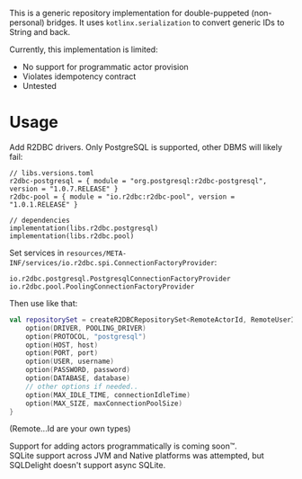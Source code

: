 This is a generic repository implementation for double-puppeted (non-personal) bridges.
It uses `kotlinx.serialization` to convert generic IDs to String and back.

Currently, this implementation is limited:

- No support for programmatic actor provision
- Violates idempotency contract
- Untested

# Usage

Add R2DBC drivers. Only PostgreSQL is supported, other DBMS will likely fail:

```
// libs.versions.toml
r2dbc-postgresql = { module = "org.postgresql:r2dbc-postgresql", version = "1.0.7.RELEASE" }
r2dbc-pool = { module = "io.r2dbc:r2dbc-pool", version = "1.0.1.RELEASE" }

// dependencies
implementation(libs.r2dbc.postgresql)
implementation(libs.r2dbc.pool)
```

Set services in `resources/META-INF/services/io.r2dbc.spi.ConnectionFactoryProvider`:

```
io.r2dbc.postgresql.PostgresqlConnectionFactoryProvider
io.r2dbc.pool.PoolingConnectionFactoryProvider
```

Then use like that:

```kotlin
val repositorySet = createR2DBCRepositorySet<RemoteActorId, RemoteUserId, RemoteRoomId, RemoteMessageId> {
    option(DRIVER, POOLING_DRIVER)
    option(PROTOCOL, "postgresql")
    option(HOST, host)
    option(PORT, port)
    option(USER, username)
    option(PASSWORD, password)
    option(DATABASE, database)
    // other options if needed..
    option(MAX_IDLE_TIME, connectionIdleTime)
    option(MAX_SIZE, maxConnectionPoolSize)
}
```

(Remote...Id are your own types)

Support for adding actors programmatically is coming soon™.  
SQLite support across JVM and Native platforms was attempted, but SQLDelight doesn't support async SQLite.

